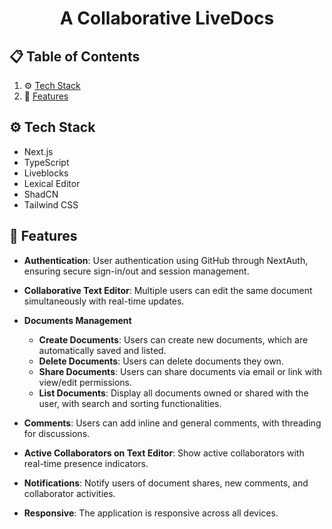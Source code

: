 <h1 align="center">A Collaborative LiveDocs</h1>

## 📋 <a name="table">Table of Contents</a>

1. ⚙️ [Tech Stack](#tech-stack)
2. 🔋 [Features](#features)

## <a name="tech-stack">⚙️ Tech Stack</a>

- Next.js
- TypeScript
- Liveblocks
- Lexical Editor
- ShadCN
- Tailwind CSS

## <a name="features">🔋 Features</a>

- **Authentication**: User authentication using GitHub through NextAuth, ensuring secure sign-in/out and session management.

- **Collaborative Text Editor**: Multiple users can edit the same document simultaneously with real-time updates.

- **Documents Management**
   - **Create Documents**: Users can create new documents, which are automatically saved and listed.
   - **Delete Documents**: Users can delete documents they own.
   - **Share Documents**: Users can share documents via email or link with view/edit permissions.
   - **List Documents**: Display all documents owned or shared with the user, with search and sorting functionalities.

- **Comments**: Users can add inline and general comments, with threading for discussions.

- **Active Collaborators on Text Editor**: Show active collaborators with real-time presence indicators.

- **Notifications**: Notify users of document shares, new comments, and collaborator activities.

- **Responsive**: The application is responsive across all devices.

